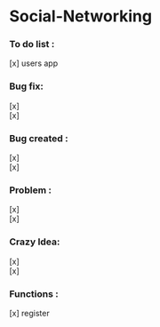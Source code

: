 # Social-Networking

### To do list :
[x] users app <br>

### Bug fix:
[x] <br>
[x] <br>

### Bug created :
[x] <br>
[x] <br>

### Problem :
[x] <br>
[x] <br>

### Crazy Idea:
[x] <br>
[x] <br>

### Functions :
[x] register <br>
